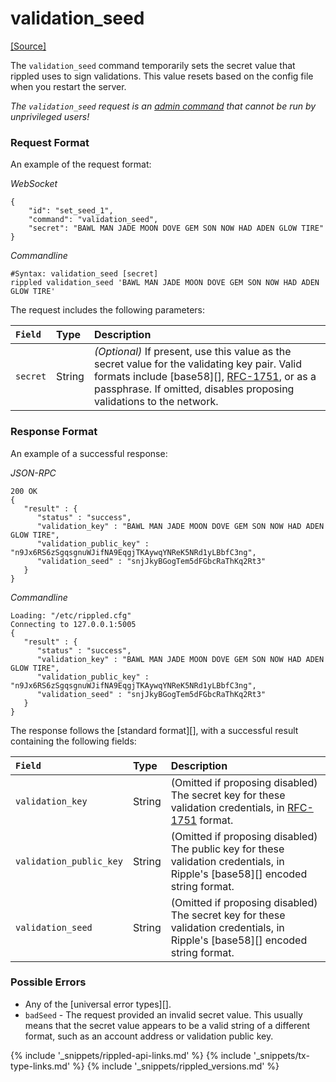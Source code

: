 # validation_seed
[[Source]<br>](https://github.com/ripple/rippled/blob/a61ffab3f9010d8accfaa98aa3cacc7d38e74121/src/ripple/rpc/handlers/ValidationSeed.cpp "Source")

The `validation_seed` command temporarily sets the secret value that rippled uses to sign validations. This value resets based on the config file when you restart the server.

*The `validation_seed` request is an [admin command](#connecting-to-rippled) that cannot be run by unprivileged users!*

### Request Format
An example of the request format:

<!-- MULTICODE_BLOCK_START -->

*WebSocket*

```
{
    "id": "set_seed_1",
    "command": "validation_seed",
    "secret": "BAWL MAN JADE MOON DOVE GEM SON NOW HAD ADEN GLOW TIRE"
}
```

*Commandline*

```
#Syntax: validation_seed [secret]
rippled validation_seed 'BAWL MAN JADE MOON DOVE GEM SON NOW HAD ADEN GLOW TIRE'
```

<!-- MULTICODE_BLOCK_END -->

The request includes the following parameters:

| `Field`  | Type   | Description                                              |
|:---------|:-------|:---------------------------------------------------------|
| `secret` | String | _(Optional)_ If present, use this value as the secret value for the validating key pair. Valid formats include [base58][], [RFC-1751](https://tools.ietf.org/html/rfc1751), or as a passphrase. If omitted, disables proposing validations to the network. |

### Response Format

An example of a successful response:

<!-- MULTICODE_BLOCK_START -->

*JSON-RPC*

```
200 OK
{
   "result" : {
      "status" : "success",
      "validation_key" : "BAWL MAN JADE MOON DOVE GEM SON NOW HAD ADEN GLOW TIRE",
      "validation_public_key" : "n9Jx6RS6zSgqsgnuWJifNA9EqgjTKAywqYNReK5NRd1yLBbfC3ng",
      "validation_seed" : "snjJkyBGogTem5dFGbcRaThKq2Rt3"
   }
}
```

*Commandline*

```
Loading: "/etc/rippled.cfg"
Connecting to 127.0.0.1:5005
{
   "result" : {
      "status" : "success",
      "validation_key" : "BAWL MAN JADE MOON DOVE GEM SON NOW HAD ADEN GLOW TIRE",
      "validation_public_key" : "n9Jx6RS6zSgqsgnuWJifNA9EqgjTKAywqYNReK5NRd1yLBbfC3ng",
      "validation_seed" : "snjJkyBGogTem5dFGbcRaThKq2Rt3"
   }
}
```

<!-- MULTICODE_BLOCK_END -->

The response follows the [standard format][], with a successful result containing the following fields:

| `Field`                 | Type   | Description                               |
|:------------------------|:-------|:------------------------------------------|
| `validation_key`        | String | (Omitted if proposing disabled) The secret key for these validation credentials, in [RFC-1751](https://tools.ietf.org/html/rfc1751) format. |
| `validation_public_key` | String | (Omitted if proposing disabled) The public key for these validation credentials, in Ripple's [base58][] encoded string format. |
| `validation_seed`       | String | (Omitted if proposing disabled) The secret key for these validation credentials, in Ripple's [base58][] encoded string format. |

### Possible Errors

* Any of the [universal error types][].
* `badSeed` - The request provided an invalid secret value. This usually means that the secret value appears to be a valid string of a different format, such as an account address or validation public key.

<!--{# common link defs #}-->
{% include '_snippets/rippled-api-links.md' %}
{% include '_snippets/tx-type-links.md' %}
{% include '_snippets/rippled_versions.md' %}
